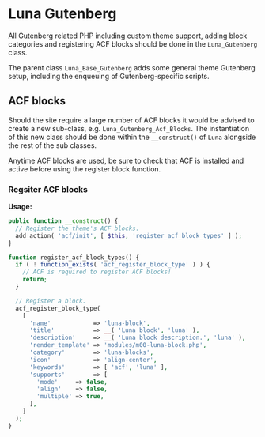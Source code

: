 # Luna Gutenberg

All Gutenberg related PHP including custom theme support, adding block categories and registering ACF blocks should be done in the `Luna_Gutenberg` class.

The parent class `Luna_Base_Gutenberg` adds some general theme Gutenberg setup, including the enqueuing of Gutenberg-specific scripts.

## ACF blocks

Should the site require a large number of ACF blocks it would be advised to create a new sub-class, e.g. `Luna_Gutenberg_Acf_Blocks`. The instantiation of this new class should be done within the `__construct()` of `Luna` alongside the rest of the sub classes.

Anytime ACF blocks are used, be sure to check that ACF is installed and active before using the register block function.

### Regsiter ACF blocks

**Usage:**
```php
public function __construct() {
  // Register the theme's ACF blocks.
  add_action( 'acf/init', [ $this, 'register_acf_block_types' ] );
}
```

```php
function register_acf_block_types() {
  if ( ! function_exists( 'acf_register_block_type' ) ) {
    // ACF is required to register ACF blocks!
    return;
  }

  // Register a block.
  acf_register_block_type(
    [
      'name'            => 'luna-block',
      'title'           => __( 'Luna block', 'luna' ),
      'description'     => __( 'Luna block description.', 'luna' ),
      'render_template' => 'modules/m00-luna-block.php',
      'category'        => 'luna-blocks',
      'icon'            => 'align-center',
      'keywords'        => [ 'acf', 'luna' ],
      'supports'        => [
        'mode'     => false,
        'align'    => false,
        'multiple' => true,
      ],
    ]
  );
}
```
